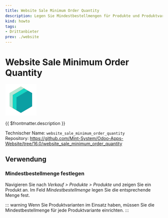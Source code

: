 ```yaml
---
title: Website Sale Minimum Order Quantity
description: Legen Sie Mindestbestellmengen für Produkte und Produktvarianten fest.
kind: howto
tags:
- Drittanbieter
prev: ./website
---
```


# Website Sale Minimum Order Quantity
![icon_oms_box](attachments/icons_odoo_mint_system.png)

{{ $frontmatter.description }}

Technischer Name: `website_sale_minimum_order_quantity`\
Repository: <https://github.com/Mint-System/Odoo-Apps-Website/tree/16.0/website_sale_minimum_order_quantity>

## Verwendung

### Mindestbestellmenge festlegen

Navigieren Sie nach *Verkauf > Produkte > Produkte* und zeigen Sie ein Produkt an. Im Feld *Mindestbestellmenge* legen Sie die entsprechende Menge fest.

::: warning
Wenn Sie Produktvarianten im Einsatz haben, müssen Sie die Mindestbestellmenge für jede Produktvariante einrichten.
:::